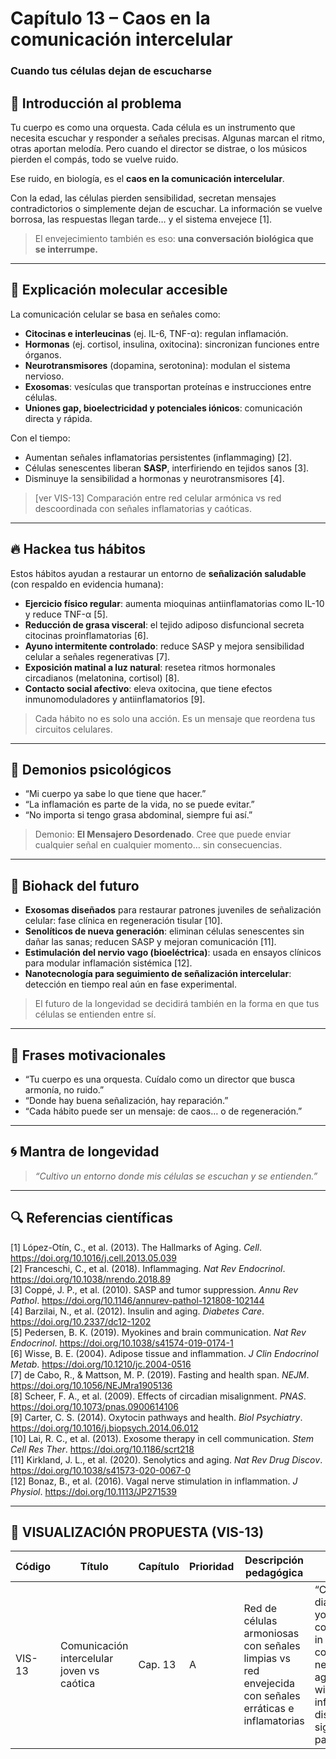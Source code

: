 # Capítulo 13 – Caos en la comunicación intercelular  
### Cuando tus células dejan de escucharse

## 🧠 Introducción al problema

Tu cuerpo es como una orquesta. Cada célula es un instrumento que necesita escuchar y responder a señales precisas. Algunas marcan el ritmo, otras aportan melodía. Pero cuando el director se distrae, o los músicos pierden el compás, todo se vuelve ruido.

Ese ruido, en biología, es el **caos en la comunicación intercelular**.

Con la edad, las células pierden sensibilidad, secretan mensajes contradictorios o simplemente dejan de escuchar. La información se vuelve borrosa, las respuestas llegan tarde… y el sistema envejece [1].

> El envejecimiento también es eso: **una conversación biológica que se interrumpe.**

---

## 🧬 Explicación molecular accesible

La comunicación celular se basa en señales como:

- **Citocinas e interleucinas** (ej. IL-6, TNF-α): regulan inflamación.  
- **Hormonas** (ej. cortisol, insulina, oxitocina): sincronizan funciones entre órganos.  
- **Neurotransmisores** (dopamina, serotonina): modulan el sistema nervioso.  
- **Exosomas**: vesículas que transportan proteínas e instrucciones entre células.  
- **Uniones gap, bioelectricidad y potenciales iónicos**: comunicación directa y rápida.

Con el tiempo:

- Aumentan señales inflamatorias persistentes (inflammaging) [2].  
- Células senescentes liberan **SASP**, interfiriendo en tejidos sanos [3].  
- Disminuye la sensibilidad a hormonas y neurotransmisores [4].

> [ver VIS-13] Comparación entre red celular armónica vs red descoordinada con señales inflamatorias y caóticas.

---

## 🔥 Hackea tus hábitos

Estos hábitos ayudan a restaurar un entorno de **señalización saludable** (con respaldo en evidencia humana):

- **Ejercicio físico regular**: aumenta mioquinas antiinflamatorias como IL-10 y reduce TNF-α [5].  
- **Reducción de grasa visceral**: el tejido adiposo disfuncional secreta citocinas proinflamatorias [6].  
- **Ayuno intermitente controlado**: reduce SASP y mejora sensibilidad celular a señales regenerativas [7].  
- **Exposición matinal a luz natural**: resetea ritmos hormonales circadianos (melatonina, cortisol) [8].  
- **Contacto social afectivo**: eleva oxitocina, que tiene efectos inmunomoduladores y antiinflamatorios [9].

> Cada hábito no es solo una acción. Es un mensaje que reordena tus circuitos celulares.

---

## 🧠 Demonios psicológicos

- “Mi cuerpo ya sabe lo que tiene que hacer.”  
- “La inflamación es parte de la vida, no se puede evitar.”  
- “No importa si tengo grasa abdominal, siempre fui así.”

> Demonio: **El Mensajero Desordenado**. Cree que puede enviar cualquier señal en cualquier momento… sin consecuencias.

---

## 🚀 Biohack del futuro

- **Exosomas diseñados** para restaurar patrones juveniles de señalización celular: fase clínica en regeneración tisular [10].  
- **Senolíticos de nueva generación**: eliminan células senescentes sin dañar las sanas; reducen SASP y mejoran comunicación [11].  
- **Estimulación del nervio vago (bioeléctrica)**: usada en ensayos clínicos para modular inflamación sistémica [12].  
- **Nanotecnología para seguimiento de señalización intercelular**: detección en tiempo real aún en fase experimental.

> El futuro de la longevidad se decidirá también en la forma en que tus células se entienden entre sí.

---

## 💬 Frases motivacionales

- “Tu cuerpo es una orquesta. Cuídalo como un director que busca armonía, no ruido.”  
- “Donde hay buena señalización, hay reparación.”  
- “Cada hábito puede ser un mensaje: de caos… o de regeneración.”

---

## 🌀 Mantra de longevidad

> *“Cultivo un entorno donde mis células se escuchan y se entienden.”*

---

## 🔍 Referencias científicas

[1] López-Otín, C., et al. (2013). The Hallmarks of Aging. *Cell*. https://doi.org/10.1016/j.cell.2013.05.039  
[2] Franceschi, C., et al. (2018). Inflammaging. *Nat Rev Endocrinol*. https://doi.org/10.1038/nrendo.2018.89  
[3] Coppé, J. P., et al. (2010). SASP and tumor suppression. *Annu Rev Pathol*. https://doi.org/10.1146/annurev-pathol-121808-102144  
[4] Barzilai, N., et al. (2012). Insulin and aging. *Diabetes Care*. https://doi.org/10.2337/dc12-1202  
[5] Pedersen, B. K. (2019). Myokines and brain communication. *Nat Rev Endocrinol*. https://doi.org/10.1038/s41574-019-0174-1  
[6] Wisse, B. E. (2004). Adipose tissue and inflammation. *J Clin Endocrinol Metab*. https://doi.org/10.1210/jc.2004-0516  
[7] de Cabo, R., & Mattson, M. P. (2019). Fasting and health span. *NEJM*. https://doi.org/10.1056/NEJMra1905136  
[8] Scheer, F. A., et al. (2009). Effects of circadian misalignment. *PNAS*. https://doi.org/10.1073/pnas.0900614106  
[9] Carter, C. S. (2014). Oxytocin pathways and health. *Biol Psychiatry*. https://doi.org/10.1016/j.biopsych.2014.06.012  
[10] Lai, R. C., et al. (2013). Exosome therapy in cell communication. *Stem Cell Res Ther*. https://doi.org/10.1186/scrt218  
[11] Kirkland, J. L., et al. (2020). Senolytics and aging. *Nat Rev Drug Discov*. https://doi.org/10.1038/s41573-020-0067-0  
[12] Bonaz, B., et al. (2016). Vagal nerve stimulation in inflammation. *J Physiol*. https://doi.org/10.1113/JP271539  

---

## 🎨 VISUALIZACIÓN PROPUESTA (VIS-13)

| Código  | Título                                      | Capítulo | Prioridad | Descripción pedagógica                                                                                      | Prompt IA                                                                                                                                            | Generada | Enlace |
|---------|----------------------------------------------|----------|-----------|--------------------------------------------------------------------------------------------------------------|-----------------------------------------------------------------------------------------------------------------------------------------------------|----------|--------|
| VIS-13  | Comunicación intercelular joven vs caótica  | Cap. 13  | A         | Red de células armoniosas con señales limpias vs red envejecida con señales erráticas e inflamatorias        | “Comparison diagram of young cells communicating in a coordinated network vs aging cells with chaotic, inflammatory, disorganized signaling patterns” | ⬜        | —      |

